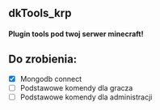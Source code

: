 ## dkTools_krp
#### Plugin tools pod twoj serwer minecraft!

## Do zrobienia:
- [X] Mongodb connect
- [ ] Podstawowe komendy dla gracza
- [ ] Podstawowe komendy dla administracji

